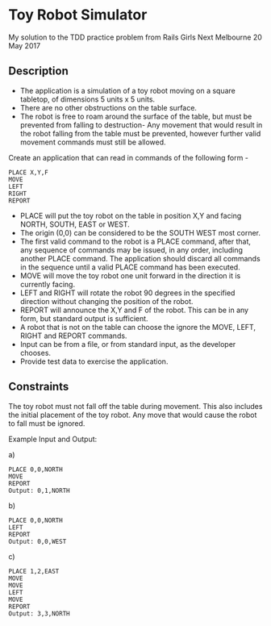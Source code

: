 # Toy Robot Simulator
My solution to the TDD practice problem from Rails Girls Next Melbourne 20 May 2017

## Description

- The application is a simulation of a toy robot moving on a square tabletop, of dimensions 5 units x 5 units.
- There are no other obstructions on the table surface.
- The robot is free to roam around the surface of the table, but must be prevented from falling to destruction- Any movement that would result in the robot falling from the table must be prevented, however further valid movement commands must still be allowed.

Create an application that can read in commands of the following form -

    PLACE X,Y,F
    MOVE
    LEFT
    RIGHT
    REPORT

- PLACE will put the toy robot on the table in position X,Y and facing NORTH, SOUTH, EAST or WEST.
- The origin (0,0) can be considered to be the SOUTH WEST most corner.
- The first valid command to the robot is a PLACE command, after that, any sequence of commands may be issued, in any order, including another PLACE command. The application should discard all commands in the sequence until a valid PLACE command has been executed.
- MOVE will move the toy robot one unit forward in the direction it is currently facing.
- LEFT and RIGHT will rotate the robot 90 degrees in the specified direction without changing the position of the robot.
- REPORT will announce the X,Y and F of the robot. This can be in any form, but standard output is sufficient.
- A robot that is not on the table can choose the ignore the MOVE, LEFT, RIGHT and REPORT commands.
- Input can be from a file, or from standard input, as the developer chooses.
- Provide test data to exercise the application.

## Constraints

The toy robot must not fall off the table during movement. This also includes the initial placement of the toy robot.
Any move that would cause the robot to fall must be ignored.

Example Input and Output:

a)

    PLACE 0,0,NORTH
    MOVE
    REPORT
    Output: 0,1,NORTH

b)

    PLACE 0,0,NORTH
    LEFT
    REPORT
    Output: 0,0,WEST

c)

    PLACE 1,2,EAST
    MOVE
    MOVE
    LEFT
    MOVE
    REPORT
    Output: 3,3,NORTH

